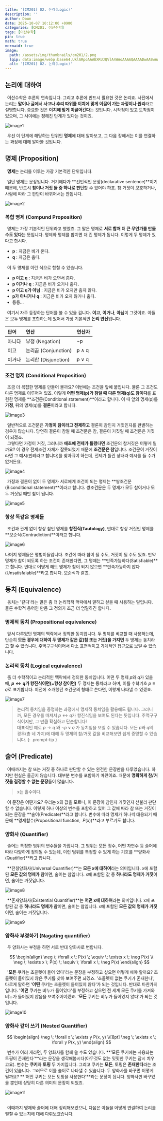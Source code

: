 ```yaml
---
title: '[CM201] 02. 논리(Logic)'
description: ''
author: Doun
date: 2025-10-07 10:12:00 +0900
categories: [CM201. 이산수학]
tags: [이산수학]
pin: true
math: true
mermaid: true
image:
  path: /assets/img/thumbnails/cm201/2.png
  lqip: data:image/webp;base64,UklGRpoAAABXRUJQVlA4WAoAAAAQAAAADwAABwAAQUxQSDIAAAARL0AmbZurmr57yyIiqE8oiG0bejIYEQTgqiDA9vqnsUSI6H+oAERp2HZ65qP/VIAWAFZQOCBCAAAA8AEAnQEqEAAIAAVAfCWkAALp8sF8rgRgAP7o9FDvMCkMde9PK7euH5M1m6VWoDXf2FkP3BqV0ZYbO6NA/VFIAAAA
  alt: '[CM201] 02. 논리(Logic)'
---
```


## 논리에 대하여

 &ensp;이산수학은 추론의 연속입니다. 그리고 추론에 반드시 필요한 것은 논리죠. 사전에서 논리는 **말이나 글에서 사고나 추리 따위를 이치에 맞게 이끌어 가는 과정이나 원리**라고 설명합니다. 중요한 것은 **이치에 맞게 이끌어간다**는 것입니다. 시작점이 있고 도착점이 있으며, 그 사이에는 정해진 단계가 있다는 것이죠.

<img src="{{ 'assets/img/illustration/cm201/2_1.png' | absolute_url }}" alt="image1" class="post" />

 &ensp;우선 이 단계에 해당하는 단위인 **명제**에 대해 알아보고, 그 다음 장에서는 이를 연결하는 과정에 대해 알아볼 것입니다.

## 명제 (Proposition)

 &ensp;**명제**는 논리를 이루는 가장 기본적인 단위입니다.

 &ensp;일단 명제는 문장입니다. 거기에다가 **선언적인 문장(declarative sentence)**이기 때문에, 반드시 **참이나 거짓 둘 중 하나로 판단**할 수 있어야 하죠. 참 거짓이 모호하거나, 사람에 따라 그 판단이 바뀌어서는 안됩니다.

<img src="{{ 'assets/img/illustration/cm201/2_2.png' | absolute_url }}" alt="image2" class="post" />

### 복합 명제 (Compund Proposition)

 &ensp;명제는 가장 기본적인 단위라고 했었죠. 그 말은 명제로 **서로 합쳐 더 큰 무언가를 만들 수도 있다**는 뜻입니다. 명제와 명제를 합치면 더 긴 명제가 됩니다. 이렇게 두 명제가 있다고 합시다.

- **p** : 지금은 비가 온다.
- **q** : 지금은 춥다.

 &ensp;이 두 명제를 이런 식으로 합칠 수 있습니다.

- **p 이고 q** : 지금은 비가 오면서 춥다.
- **p 이거나 q** : 지금은 비가 오거나 춥다.
- **p 이고 q가 아님** : 지금은 비가 오지만 춥지 않다.
- **p가 아니거나 q** : 지금은 비가 오지 않거나 춥다.
- 등등...

 &ensp;여기서 자주 등장하는 단어를 볼 수 있을 겁니다. **이고**, **이거나**, **아님**이 그것이죠. 이들은 모두 명제를 조합하는데 있어서 가장 기본적인 **논리 연산**입니다.

| 단어     | 연산     | 연산자    |
| :-------| :------- | :------- |
| 아니다   | 부정 (Negation) |  ¬p   |
| 이고     | 논리곱 (Conjunction) |  p ∧ q  |
| 이거나   | 논리합 (Disjunction) |  p ∨ q  |

### 조건 명제 (Conditional Proposition)

 &ensp;조금 더 복잡한 명제를 만들어 볼까요? 이번에는 조건을 앞에 붙입니다. 물론 그 조건도 다른 명제로 이루어져 있죠. 이렇게 **어떤 명제(p)가 참일 때 다른 명제(q)도 참이다**를 표현한 명제를 **조건문(Conditional statement)**이라고 합니다. 이 때 앞의 명제(p)를 **가정**, 뒤의 명제(q)를 **결론**이라고 합니다.

<img src="{{ 'assets/img/illustration/cm201/2_3.png' | absolute_url }}" alt="image3" class="post" />

 &ensp;일반적으로 조건문은 **가정이 참이라고 전제하고** 결론이 참인지 거짓인지를 판별하는 경우가 많습니다. 당연히 결론이 참일 때 조건문은 참, 결론이 거짓일 때 조건문은 거짓이 되겠죠.<br>
 &ensp;그렇다면 가정이 거짓, 그러니까 **애초에 전제가 틀렸다면** 조건문의 참거짓은 어떻게 될까요? 이 경우 전제조건 자체가 잘못되었기 때문에 **조건문은 참**입니다. 조건문이 거짓이라면 그 예시(반례라고 합니다)를 찾아줘야 하는데, 전제가 틀린 상태라 예시를 들 수가 없거든요.

<img src="{{ 'assets/img/illustration/cm201/2_4.png' | absolute_url }}" alt="image4" class="post" />

 &ensp;가정과 결론이 없이 두 명제가 서로에게 조건이 되는 명제는 **쌍조건문(Biconditional statement)**이라고 합니다. 쌍조건문은 두 명제가 모두 참이거나 모두 거짓일 때만 참이 됩니다.

<img src="{{ 'assets/img/illustration/cm201/2_5.png' | absolute_url }}" alt="image5" class="post" />

### 항상 똑같은 명제들

 &ensp;조건과 관계 없이 항상 참인 명제를 **항진식(Tautology)**, 반대로 항상 거짓인 명제를 **모순식(Contradiction)**이라고 합니다.

<img src="{{ 'assets/img/illustration/cm201/2_6.png' | absolute_url }}" alt="image6" class="post" />

 나머지 명제들은 평범이들입니다. 조건에 따라 참이 될 수도, 거짓이 될 수도 있죠. 만약 명제가 참이 되도록 하는 조건이 존재한다면, 그 명제는 **만족가능하다(Satisfiable)**고 합니다. 반대로 어떻게 해도 명제가 참이 되지 않으면 **만족가능하지 않다(Unsatisfaiable)**라고 합니다. 모순식과 같죠.

## 동치 (Equivalence)

 &ensp;동치는 '같다'라는 말은 좀 더 논리학적 맥락에서 말하고 싶을 때 사용하는 말입니다. 물론 수학적 용어인 만큼 그 정의가 조금 더 엄밀하긴 합니다.

### 명제적 동치 (Propositional equivalence)

 &ensp;앞서 다루었던 명제의 맥락에서 정의한 동치입니다. 두 명제를 비교할 때 사용하는데, 단순히 **모든 경우에 대하여 두 명제가 같은 값(참 또는 거짓)을 가지면** 두 명제는 동치라고 할 수 있습니다. 주먹구구식이어서 다소 표면적이고 기계적인 접근으로 보일 수 있습니다.

### 논리적 동치 (Logical equivalence)

 &ensp;좀 더 수학적이고 논리적인 맥락에서 정의한 동치입니다. 어떤 두 명제 $p$와 $q$가 있을 때, **$p \leftrightarrow q$가 항진식이면(=항상 참이면)** 두 명제는 동치라고 하며, 이를 수학기호 $p \equiv q$로 표기합니다. 이전에 소개했던 조건문의 형태로 쓴다면, 이렇게 나타낼 수 있겠죠.

<img src="{{ 'assets/img/illustration/cm201/2_7.png' | absolute_url }}" alt="image7" class="post" />

> 논리적 동치임을 증명하는 과정에서 명제적 동치임을 활용해도 됩니다. 그러니까, 모든 경우를 따져서 $p \leftrightarrow q$가 항진식임을 보여도 된다는 뜻입니다. 주먹구구식이지만, 그 만큼 확실하고 단순합니다!<br>대표적인 예로 $p \rightarrow q$ 와 $\neg  p \vee q$ 가 동치임을 보일 수 있습니다. 모든 $p$와 $q$의 경우(총 네 가지)에 대해 두 명제의 참/거짓 값을 비교해보면 쉽게 증명할 수 있습니다.
{: .prompt-tip }

## 술어 (Predicate)

 &ensp;이때까지는 참 또는 거짓 중 하나로 판단할 수 있는 완전한 문장만을 다루었습니다. 하지만 현실은 올곧지 않습니다. 대부분 변수를 포함하기 마련이죠. 때문에 **명확하게 참/거짓을 결정할 수 없는 문장**들이 많습니다.

> x는 홀수이다.

 &ensp;이 문장은 어떤가요? 우리는 x의 값을 모르니, 이 문장이 참인지 거짓인지 섣불리 판단할 수 없습니다. 이렇게 하나 이상의 변수를 포함하고 있어 그 값에 따라 참 또는 거짓이 되는 문장을 **술어(Predicate)**라고 합니다. 변수에 따라 명제가 하나씩 대응되기 때문에 **명제함수(Propositional function,&ensp;$P(x)$)**라고 부르기도 합니다.

### 양화사 (Quantifier)

 &ensp;술어는 특정한 범위의 변수들을 가집니다. 그 범위는 모든 정수, 어떤 자연수 등 술어에 따라 다양하게 정의될 수 있는데, 이런 범위를 특정할 수 있게 하는 기호를 **양화사(Quatifier)**라고 합니다.

 &ensp;**전칭양화사(Universal Quantifier)**는 **모든 x에 대하여**라는 의미입니다. x에 포함된 **모든 값의 명제가 참**이면, 술어는 참입니다. x에 포함된 값 중 **하나라도 명제가 거짓**이면, 술어는 거짓입니다.

<img src="{{ 'assets/img/illustration/cm201/2_8.png' | absolute_url }}" alt="image8" class="post" />

 &ensp;**존재양화사(Existential Quantifier)**는 **어떤 x에 대하여**라는 의미입니다. x에 포함된 값 중 **하나라도 명제가 참**이면, 술어는 참입니다. x에 포함된 **모든 값의 명제가 거짓**이면, 술어는 거짓입니다.

<img src="{{ 'assets/img/illustration/cm201/2_9.png' | absolute_url }}" alt="image9" class="post" />

### 양화사 부정하기 (Nagating quantifier)

 &ensp;두 양화사는 부정을 하면 서로 반대 양화사로 변합니다.

$$
\begin{align}
  \neg \; \forall x \; P(x) \; \equiv \; \exists x \; \neg P(x)
  \\
  \neg \; \exists x \; P(x) \; \equiv \; \forall x \; \neg P(x)
\end{align}
$$

 &ensp;'**모든** 쿠키는 초콜렛이 들어 있다'라는 문장을 부정하고 싶으면 어떻게 해야 할까요? 초콜렛이 들어있지 않은 쿠키를 찾아 보여주면 되겠죠. '초콜렛이 없는 쿠키가 존재한다', 다르게 말하면 '**어떤** 쿠키는 초콜렛이 들어있지 않다'가 되는 것입니다. 반대로 마찬가지입니다. '**어떤** 쿠키는 비누가 들어있다'를 부정하고 싶으면 전 세계 모든 쿠키를 가져와 비누가 들어있지 않음을 보여주어야겠죠. '**모든** 쿠키는 비누가 들어있지 않다'가 되는 것입니다.

<img src="{{ 'assets/img/illustration/cm201/2_10.png' | absolute_url }}" alt="image10" class="post" />

### 양화사 같이 쓰기 (Nested Quantifier)

$$
\begin{align}
  \neg \; \forall x \; \exists y P(x, y)
  \\[8pt]
  \neg \; \exists x \; \forall y P(x, y)
\end{align}
$$

 &ensp;변수가 여러 개라면, 두 양화사를 함께 쓸 수도 있습니다. **'모든 쿠키에는 사용되는 토핑이 존재한다'**라는 문장을 생각해봅시다(아무것도 없는 밋밋한 쿠키는 잠시 치우고요). 변수는 **쿠키**와 **토핑** 두 가지입니다. 그리고 쿠키는 **모든**, 토핑은 **존재한다**라는 조건이 있습니다. 그러므로 이를 술어로 나타낼 수 있습니다. 두 양화사를 바꾸면 어떻게 될까요? **'어떤 쿠키는 모든 토핑을 사용한다'**라는 문장이 됩니다. 양화사만 바꾸었을 뿐인데 상당히 다른 의미의 문장이 되었죠.

<img src="{{ 'assets/img/illustration/cm201/2_11.png' | absolute_url }}" alt="image11" class="post" />

<br> &ensp;이때까지 명제와 술어에 대해 정리해보았으니, 다음은 이들을 어떻게 연결하여 논리를 펼칠 수 있는지에 대해 다뤄보겠습니다.